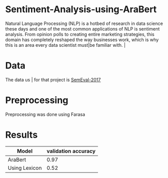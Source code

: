 # Sentiment-Analysis-using-AraBert
Natural Language Processing (NLP) is a hotbed of research in data science these days and one of the most common applications of NLP is sentiment analysis. From opinion polls to creating entire marketing strategies, this domain has completely reshaped the way businesses work, which is why this is an area every data scientist must|be familiar with. | 
# Data
The data us | for that project is [SemEval-2017](https://alt.qcri.org/semeval2017/task4/index.php?id=data-and-tools)

# Preprocessing

Preprocessing was done using Farasa

# Results

|  Model           | validation accuracy |
| ---------------- | ------------------- |
|  AraBert         |        0.97         |
|  Using Lexicon   |        0.52         |
